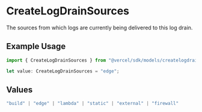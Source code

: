 # CreateLogDrainSources

The sources from which logs are currently being delivered to this log drain.

## Example Usage

```typescript
import { CreateLogDrainSources } from "@vercel/sdk/models/createlogdrainop.js";

let value: CreateLogDrainSources = "edge";
```

## Values

```typescript
"build" | "edge" | "lambda" | "static" | "external" | "firewall"
```
